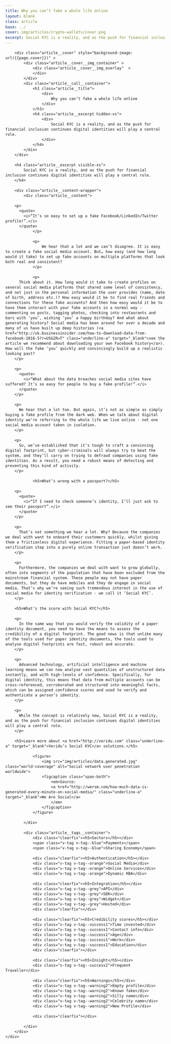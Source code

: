 ```yaml
---
title: Why you can’t fake a whole life online
layout: blank
class: article
base: ../
cover: img/articles/crypto-wallets/cover.png
excerpt: Social KYC is a reality, and as the push for financial inclusion continues digital identities will play a central role.
---
```

<article>
	<div class="article__body article__body--crypto-wallets">

		<div class="article__cover" style="background-image: url({{page.cover}})" >
			<div class="article__cover__img_container" >
				<div class="article__cover__img_overlay"  >
				</div>
			</div>
			<div class="article__call__container">
				<h1 class="article__title">
					<div>
						Why you can’t fake a whole life online
					</div>
				</h1>
				<h4 class="article__excerpt hidden-xs">
					<div>
						Social KYC is a reality, and as the push for financial inclusion continues digital identities will play a central role.
					</div>
				</h4>
			</div>
		</div>

		<h4 class="article__excerpt visible-xs">
			Social KYC is a reality, and as the push for financial inclusion continues digital identities will play a central role.
		</h4>

		<div class="article__content-wrapper">
			<div class="article__content">
        
        <p>
          <quote>
            <i>“It’s so easy to set up a fake Facebook/LinkedIn/Twitter profile!”.</i>
          </quote>
				</p>
				
				<p>
					We hear that a lot and we can’t disagree. It is easy to create a fake social media account. But… how easy (and how long would it take) to set up fake accounts on multiple platforms that look both real and consistent?
				</p>
				
				<p>
          Think about it. How long would it take to create profiles on several social media platforms that shared some level of consistency, and not just in the personal information the user provides (name, date of birth, address etc.)? How easy would it be to find real friends and connections for these fake accounts? And then how easy would it be to have them interact with your fake accounts in a normal way - commenting on posts, tagging photos, checking into restaurants and bars with ‘you’, wishing ‘you’ a happy birthday? And what about generating history? Social media has been around for over a decade and many of us have built up deep histories (<a href="http://uk.businessinsider.com/how-to-download-data-from-facebook-2016-5?r=US&IR=T" class="underline-a" target="_blank">see the article we recommend about downloading your own Facebook history</a>). How will the fake ‘you’ quickly and convincingly build up a realistic looking past?
        </p>
        
        <p>
          <quote>
            <i>“What about the data breaches social media sites have suffered? It’s so easy for people to buy a fake profile!”.</i>
          </quote>
        </p>
        
        <p>  
          We hear that a lot too. But again, it’s not as simple as simply buying a fake profile from the dark web. When we talk about digital identity we’re referring to the whole life we live online - not one social media account taken in isolation.
        </p>
        
        <p>
          So, we’ve established that it’s tough to craft a convincing digital footprint, but cyber-criminals will always try to beat the system, and they’ll carry on trying to defraud companies using fake identities. As a result, you need a robust means of detecting and preventing this kind of activity.
        </p>
        
				<h5>What’s wrong with a passport?</h5>
        
        <p>
          <quote>
            <i>“If I need to check someone’s identity, I’ll just ask to see their passport”.</i>
          </quote>
        </p>
        
        <p>
          That’s not something we hear a lot. Why? Because the companies we deal with want to onboard their customers quickly, whilst giving them a frictionless digital experience. Fitting a paper-based identity verification step into a purely online transaction just doesn’t work. 
        </p>

        <p>
          Furthermore, the companies we deal with want to grow globally, often into segments of the population that have been excluded from the mainstream financial system. These people may not have paper documents, but they do have mobiles and they do engage in social media. That’s why we’re seeing such tremendous interest in the use of social media for identity verification - we call it ‘Social KYC’.
        </p>

        <h5>What’s the score with Social KYC?</h5>
        
        <p>
          In the same way that you would verify the validity of a paper identity document, you need to have the means to assess the credibility of a digital footprint. The good news is that unlike many of the tools used for paper identity documents, the tools used to analyse digital footprints are fast, robust and accurate. 
        </p>

        <p>
          Advanced technology, artificial intelligence and machine learning means we can now analyse vast quantities of unstructured data instantly, and with high-levels of confidence. Specifically, for digital identity, this means that data from multiple accounts can be cross-referenced, corroborated and structured into meaningful facts, which can be assigned confidence scores and used to verify and authenticate a person’s identity.
        </p>
        
        <p>
          While the concept is relatively new, Social KYC is a reality, and as the push for financial inclusion continues digital identities will play a central role.
        </p>

        <h5>Learn more about <a href="http://veridu.com" class="underline-a" target="_blank">Veridu’s Social KYC</a> solutions.</h5>
        
                <figure>
					<img src="img/articles/data.generated.jpg" class="world-coverage" alt="Social network user penetration worldwide">
					<figcaption class="span-both">
						<em>Source:
						<a href="http://wersm.com/how-much-data-is-generated-every-minute-on-social-media/" class="underline-a" target="_blank">We Are Social</a>
						</em>
					</figcaption>
				</figure>

			</div>

			<div class="article__tags__container">
				<div class="clearfix"><h5>Sectors</h5></div>
				<span class="v-tag v-tag--blue">Payments</span>
				<span class="v-tag v-tag--blue">Sharing Economy</span>

				<div class="clearfix"><h5>Authentication</h5></div>
				<div class="v-tag v-tag--orange">Social Media</div>
				<div class="v-tag v-tag--orange">Online Services</div>
				<div class="v-tag v-tag--orange">Dynamic KBA</div>

				<div class="clearfix"><h5>Integration</h5></div>
				<div class="v-tag v-tag--grey">API</div>
				<div class="v-tag v-tag--grey">SDK</div>
				<div class="v-tag v-tag--grey">Widget</div>
				<div class="v-tag v-tag--grey">Hosted</div>
				<div class="clearfix"></div>

				<div class="clearfix"><h5>Credibility scores</h5></div>
				<div class="v-tag v-tag--success1">Time invested</div>
				<div class="v-tag v-tag--success1">Contact info</div>
				<div class="v-tag v-tag--success1">Age</div>
				<div class="v-tag v-tag--success1">Work</div>
				<div class="v-tag v-tag--success1">Education</div>
				<div class="clearfix"></div>

				<div class="clearfix"><h5>Insight</h5></div>
				<div class="v-tag v-tag--success2">Frequent Traveller</div>

				<div class="clearfix"><h5>Warnings</h5></div>
				<div class="v-tag v-tag--warning2">Empty profile</div>
				<div class="v-tag v-tag--warning2">Known fake</div>
				<div class="v-tag v-tag--warning2">Silly name</div>
				<div class="v-tag v-tag--warning2">Celebrity name</div>
				<div class="v-tag v-tag--warning2">New Profile</div>

				<div class="clearfix"></div>

			</div>
		</div>
	</div>
</article>

<script type="text/javascript">

	function showPdf() {

		if (typeof(_dcq) !== 'undefined') {
			_dcq.push(
				[
					"track",
					"Opened Cryptocurrency Wallets Article PDF - Download Button",
					{
						value: 2000
					}
				]
			);
		}

		window.open('resources/cryptocurrency-wallets-Veridu.pdf');

	}
	function load () {

		angular
			.module('app')
			.controller('SolutionsCtrl', SolutionsCtrl);

		var $window = $(window);
		var $cover = $('.article__cover');

		SolutionsCtrl.$inject = [];
		function SolutionsCtrl () {
			var vm = this;

			vm.sectorsTabs = { active : 'payments' };
			vm.partnersTabs = { active : 'payfriendz' };
		}

		$cover.css('height', ($window.height() * 2/3));

		$window.resize(function() {
			$cover.css('height', ($window.height() * 2/3));
		});

	}

	document.addEventListener('DOMContentLoaded', load);

</script>
